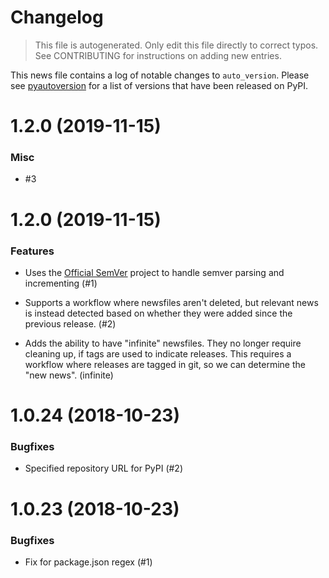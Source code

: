 # Changelog
> This file is autogenerated.
> Only edit this file directly to correct typos.
> See CONTRIBUTING for instructions on adding new entries.

This news file contains a log of notable changes to `auto_version`. Please see [pyautoversion](https://pypi.org/project/pyautoversion/#history>) for
a list of versions that have been released on PyPI.

[//]: # (begin_release_notes)

1.2.0 (2019-11-15)
==================

### Misc

- #3


1.2.0 (2019-11-15)
==================

### Features

- Uses the [Official SemVer](https://pypi.org/project/semver) project to handle semver parsing and incrementing (#1)

- Supports a workflow where newsfiles aren't deleted, but relevant news is instead detected based on whether they were added since the previous release. (#2)

- Adds the ability to have "infinite" newsfiles. They no longer require cleaning up, if tags are used to indicate releases.
    This requires a workflow where releases are tagged in git, so we can determine the "new news". (infinite)


1.0.24 (2018-10-23)
===================

### Bugfixes

- Specified repository URL for PyPI (#2)


1.0.23 (2018-10-23)
===================

### Bugfixes

- Fix for package.json regex (#1)
